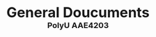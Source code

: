 <font  size=6><b><center>General Doucuments</center></b></font>
<font  size=4><b><center>PolyU AAE4203</center></b></font>


